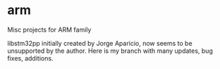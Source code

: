 # arm
Misc projects for ARM family

libstm32pp initially created by Jorge Aparicio, now seems to be unsupported by the author.
Here is my branch with many updates, bug fixes, additions.
